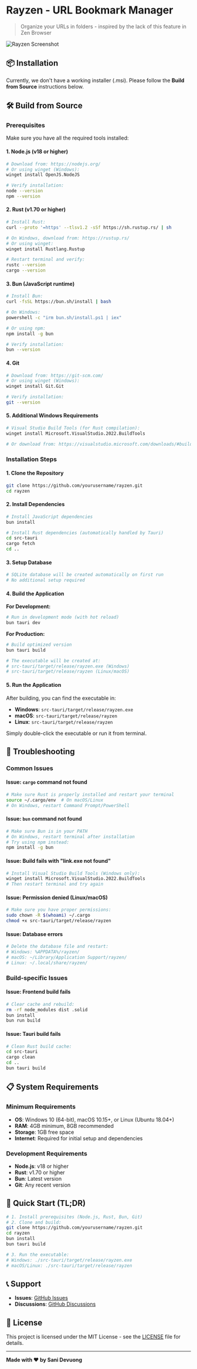 # Rayzen - URL Bookmark Manager

> Organize your URLs in folders - inspired by the lack of this feature in Zen Browser

![Rayzen Screenshot](<img width="701" height="403" alt="image" src="https://github.com/user-attachments/assets/b56fc07a-6cbc-475d-8248-821a36c206fb" />)

## 📦 Installation

Currently, we don't have a working installer (.msi). Please follow the **Build from Source** instructions below.

## 🛠 Build from Source

### Prerequisites

Make sure you have all the required tools installed:

#### 1. **Node.js** (v18 or higher)
```bash
# Download from: https://nodejs.org/
# Or using winget (Windows):
winget install OpenJS.NodeJS

# Verify installation:
node --version
npm --version
```

#### 2. **Rust** (v1.70 or higher)
```bash
# Install Rust:
curl --proto '=https' --tlsv1.2 -sSf https://sh.rustup.rs/ | sh

# On Windows, download from: https://rustup.rs/
# Or using winget:
winget install Rustlang.Rustup

# Restart terminal and verify:
rustc --version
cargo --version
```

#### 3. **Bun** (JavaScript runtime)
```bash
# Install Bun:
curl -fsSL https://bun.sh/install | bash

# On Windows:
powershell -c "irm bun.sh/install.ps1 | iex"

# Or using npm:
npm install -g bun

# Verify installation:
bun --version
```

#### 4. **Git**
```bash
# Download from: https://git-scm.com/
# Or using winget (Windows):
winget install Git.Git

# Verify installation:
git --version
```

#### 5. **Additional Windows Requirements**
```bash
# Visual Studio Build Tools (for Rust compilation):
winget install Microsoft.VisualStudio.2022.BuildTools

# Or download from: https://visualstudio.microsoft.com/downloads/#build-tools-for-visual-studio-2022
```

### Installation Steps

#### 1. **Clone the Repository**
```bash
git clone https://github.com/yourusername/rayzen.git
cd rayzen
```

#### 2. **Install Dependencies**
```bash
# Install JavaScript dependencies
bun install

# Install Rust dependencies (automatically handled by Tauri)
cd src-tauri
cargo fetch
cd ..
```

#### 3. **Setup Database**
```bash
# SQLite database will be created automatically on first run
# No additional setup required
```

#### 4. **Build the Application**

**For Development:**
```bash
# Run in development mode (with hot reload)
bun tauri dev
```

**For Production:**
```bash
# Build optimized version
bun tauri build

# The executable will be created at:
# src-tauri/target/release/rayzen.exe (Windows)
# src-tauri/target/release/rayzen (Linux/macOS)
```

#### 5. **Run the Application**

After building, you can find the executable in:
- **Windows**: `src-tauri/target/release/rayzen.exe`
- **macOS**: `src-tauri/target/release/rayzen`
- **Linux**: `src-tauri/target/release/rayzen`

Simply double-click the executable or run it from terminal.

## 🔧 Troubleshooting

### Common Issues

#### **Issue: `cargo` command not found**
```bash
# Make sure Rust is properly installed and restart your terminal
source ~/.cargo/env  # On macOS/Linux
# On Windows, restart Command Prompt/PowerShell
```

#### **Issue: `bun` command not found**
```bash
# Make sure Bun is in your PATH
# On Windows, restart terminal after installation
# Try using npm instead:
npm install -g bun
```

#### **Issue: Build fails with "link.exe not found"**
```bash
# Install Visual Studio Build Tools (Windows only):
winget install Microsoft.VisualStudio.2022.BuildTools
# Then restart terminal and try again
```

#### **Issue: Permission denied (Linux/macOS)**
```bash
# Make sure you have proper permissions:
sudo chown -R $(whoami) ~/.cargo
chmod +x src-tauri/target/release/rayzen
```

#### **Issue: Database errors**
```bash
# Delete the database file and restart:
# Windows: %APPDATA%/rayzen/
# macOS: ~/Library/Application Support/rayzen/
# Linux: ~/.local/share/rayzen/
```

### Build-specific Issues

#### **Issue: Frontend build fails**
```bash
# Clear cache and rebuild:
rm -rf node_modules dist .solid
bun install
bun run build
```

#### **Issue: Tauri build fails**
```bash
# Clean Rust build cache:
cd src-tauri
cargo clean
cd ..
bun tauri build
```

## 📋 System Requirements

### Minimum Requirements
- **OS**: Windows 10 (64-bit), macOS 10.15+, or Linux (Ubuntu 18.04+)
- **RAM**: 4GB minimum, 8GB recommended
- **Storage**: 1GB free space
- **Internet**: Required for initial setup and dependencies

### Development Requirements
- **Node.js**: v18 or higher
- **Rust**: v1.70 or higher  
- **Bun**: Latest version
- **Git**: Any recent version

## 🚀 Quick Start (TL;DR)

```bash
# 1. Install prerequisites (Node.js, Rust, Bun, Git)
# 2. Clone and build:
git clone https://github.com/yourusername/rayzen.git
cd rayzen
bun install
bun tauri build

# 3. Run the executable:
# Windows: ./src-tauri/target/release/rayzen.exe
# macOS/Linux: ./src-tauri/target/release/rayzen
```

## 📞 Support

- **Issues**: [GitHub Issues](https://github.com/yourusername/rayzen/issues)
- **Discussions**: [GitHub Discussions](https://github.com/yourusername/rayzen/discussions)

## 📄 License

This project is licensed under the MIT License - see the [LICENSE](LICENSE) file for details.

---

**Made with ❤️ by Sani Devuong**
